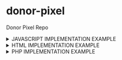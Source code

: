 # donor-pixel
Donor Pixel Repo

<details><summary>JAVASCRIPT IMPLEMENTATION EXAMPLE</summary>
<p>

```html
<script>!function (w, d, e, u, m, t, s) {
        if (w.care2TrackDonation) return;
        m = w.care2TrackDonation = function (params) {
            m.callMethod ? m.callMethod.apply(m, [params]) : m.queue.push(params)
        };
        m.push = m;
        m.version = '1.0';
        m.queue = [];
        t = d.createElement(e);
        t.async = !0;
        t.src = u;
        s = d.getElementsByTagName(e)[0];
        s.parentNode.insertBefore(t, s);
    }(window, document, 'script', '//dingo.care2.com/donations/pixel.js');


    care2TrackDonation({
        clientid: 'CLIENT_ID',
        email: 'test@care2team.com',
        value: '3.00',
        repeating: false
    });
</script>
```
</p>
</details>

<details><summary>HTML IMPLEMENTATION EXAMPLE</summary>
<p>

Query parameters passed to the donation pixel:

| Parameter | Description | Example |
| :--- | :--- | :--- |
| clientID | Your client ID | 1234 |
| emailhash | The SHA256 hash of the user's lower-cased email, salted with JnXfotSYCdjoYQNtLMp | See hash in the url below |
| value | The amount of the donation | 3.12 |
| currency | The ISO 4217 currency code of the donation | USD |
| repeating | This value should 1 for true, 0 for false | 1 |

```html
<img height="1" width="1" alt="" style="display:none" src="https://www.care2.com/donation-pixel?clientid=1234&emailhash=ca32ff688495d108c175948a8b641b62ddf166bbfd4fb404299758a3e94f59dd&value=3&currency=USD&repeating=0">
```

</p>
</details>

<details><summary>PHP IMPLEMENTATION EXAMPLE</summary>
<p>

```php
<?php

Care2TrackDonation(
    '1234', // Client ID
    'test-1@gmail.com', // E-mail address
    '3.12', // Donation value
    'USD',  // Donation currency
    false   // Repeating
);

function Care2TrackDonation($clientId, $email, $value, $currency, $repeating)
{
    $salt = 'JnXfotSYCdjoYQNtLMp';

    // Validate e-mail address
    $email = trim(strtolower($email));
    if (!filter_var($email, FILTER_VALIDATE_EMAIL)) {
        throw new Exception("Email must be a valid email address.");
    }
    $emailHash = hash('sha256', $salt . $email, false);

    // Validate client ID
    $clientId = (int) $clientId;
    if ($clientId <= 0) {
        throw new Exception("Client ID must be an valid integer.");
    }

    // Validate donation value
    $value = (float) $value;
    if ($value <= 0) {
        throw new Exception("Value must be an valid float.");
    }

    $queryParams = [
        'clientid'  => $clientId,
        'emailhash' => $emailHash,
        'value'     => $value,
        'currency'  => $currency,
        'repeating' => $repeating === true ? 1 : 0
    ];

    $trackingUrl = 'https://www.care2.com/donation-pixel?' . http_build_query($queryParams);

    file_get_contents($trackingUrl);
}
```
</p>
</details>
